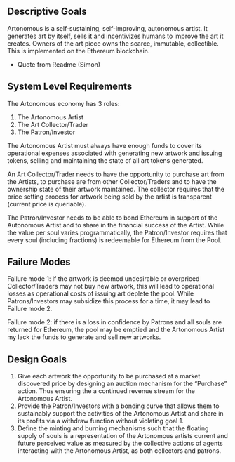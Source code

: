 ## Descriptive Goals
	
Artonomous is a self-sustaining, self-improving, autonomous artist. It generates art by itself, sells it and incentivizes humans to improve the art it creates. Owners of the art piece owns the scarce, immutable, collectible. This is implemented on the Ethereum blockchain.
-	Quote from Readme (Simon)

## System Level Requirements
	
The Artonomous economy has 3 roles:
1)	The Artonomous Artist
2)	The Art Collector/Trader
3)	The Patron/Investor

The Artonomous Artist must always have enough funds to cover its operational expenses associated with generating new artwork and issuing tokens, selling and maintaining the state of all art tokens generated. 

An Art Collector/Trader needs to have the opportunity to purchase art from the Artists, to purchase are from other Collector/Traders and to have the ownership state of their artwork maintained. The collector requires that the price setting process for artwork being sold by the artist is transparent (current price is queriable).

The Patron/Investor needs to be able to bond Ethereum in support of the Autonomous Artist and to share in the financial success of the Artist. While the value per soul varies programmatically, the Patron/Investor requires that every soul (including fractions) is redeemable for Ethereum from the Pool. 

## Failure Modes
Failure mode 1: if the artwork is deemed undesirable or overpriced Collector/Traders may not buy new artwork, this will lead to operational losses as operational costs of issuing art deplete the pool. While Patrons/Investors may subsidize this process for a time, it may lead to Failure mode 2.

Failure mode 2: if there is a loss in confidence by Patrons and all souls are returned for Ethereum, the pool may be emptied and the Artonomous Artist my lack the funds to generate and sell new artworks.

## Design Goals
1)	Give each artwork the opportunity to be purchased at a market discovered price by designing an auction mechanism for the “Purchase” action. Thus ensuring the a continued revenue stream for the Artonomous Artist.
2)	Provide the Patron/Investors with a bonding curve that allows them to sustainably support the activities of the Artonomous Artist and share in its profits via a withdraw function without violating goal 1. 
3)	Define the minting and burning mechanisms such that the floating supply of souls is a representation of the Artonomous artists current and future perceived value as measured by the collective actions of agents interacting with the Artonomous Artist, as both collectors and patrons.
